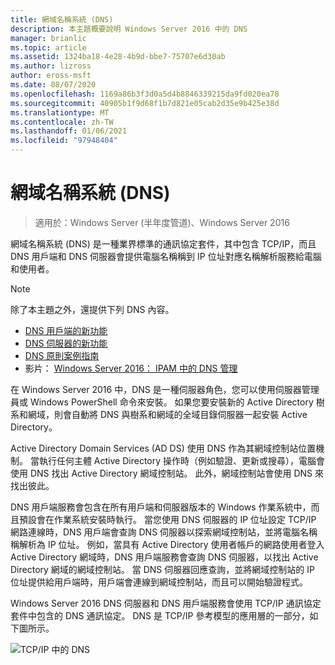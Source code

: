 ```yaml
---
title: 網域名稱系統 (DNS)
description: 本主題概要說明 Windows Server 2016 中的 DNS
manager: brianlic
ms.topic: article
ms.assetid: 1324ba18-4e28-4b9d-bbe7-75707e6d30ab
ms.author: lizross
author: eross-msft
ms.date: 08/07/2020
ms.openlocfilehash: 1169a86b3f3d0a5d4b8846339215da9fd020ea78
ms.sourcegitcommit: 40905b1f9d68f1b7d821e05cab2d35e9b425e38d
ms.translationtype: MT
ms.contentlocale: zh-TW
ms.lasthandoff: 01/06/2021
ms.locfileid: "97948404"
---
```

# <a name="domain-name-system-dns"></a>網域名稱系統 (DNS)

>適用於：Windows Server (半年度管道)、Windows Server 2016

網域名稱系統 (DNS) 是一種業界標準的通訊協定套件，其中包含 TCP/IP，而且 DNS 用戶端和 DNS 伺服器會提供電腦名稱稱到 IP 位址對應名稱解析服務給電腦和使用者。

> [!NOTE]
> 除了本主題之外，還提供下列 DNS 內容。
>
> -   [DNS 用戶端的新功能](What-s-New-in-DNS-Client.md)
> -   [DNS 伺服器的新功能](What-s-New-in-DNS-Server.md)
> -   [DNS 原則案例指南](deploy/DNS-Policy-Scenario-Guide.md)
> -   影片： [Windows Server 2016： IPAM 中的 DNS 管理](https://channel9.msdn.com/Blogs/windowsserver/Windows-Server-2016-DNS-management-in-IPAM)

在 Windows Server 2016 中，DNS 是一種伺服器角色，您可以使用伺服器管理員或 Windows PowerShell 命令來安裝。 如果您要安裝新的 Active Directory 樹系和網域，則會自動將 DNS 與樹系和網域的全域目錄伺服器一起安裝 Active Directory。

Active Directory Domain Services (AD DS) 使用 DNS 作為其網域控制站位置機制。 當執行任何主體 Active Directory 操作時（例如驗證、更新或搜尋），電腦會使用 DNS 找出 Active Directory 網域控制站。 此外，網域控制站會使用 DNS 來找出彼此。

DNS 用戶端服務會包含在所有用戶端和伺服器版本的 Windows 作業系統中，而且預設會在作業系統安裝時執行。 當您使用 DNS 伺服器的 IP 位址設定 TCP/IP 網路連線時，DNS 用戶端會查詢 DNS 伺服器以探索網域控制站，並將電腦名稱稱解析為 IP 位址。 例如，當具有 Active Directory 使用者帳戶的網路使用者登入 Active Directory 網域時，DNS 用戶端服務會查詢 DNS 伺服器，以找出 Active Directory 網域的網域控制站。 當 DNS 伺服器回應查詢，並將網域控制站的 IP 位址提供給用戶端時，用戶端會連線到網域控制站，而且可以開始驗證程式。

Windows Server 2016 DNS 伺服器和 DNS 用戶端服務會使用 TCP/IP 通訊協定套件中包含的 DNS 通訊協定。 DNS 是 TCP/IP 參考模型的應用層的一部分，如下圖所示。

![TCP/IP 中的 DNS](../media/Domain-Name-System--DNS-/dns_in_tcpip.jpg)


